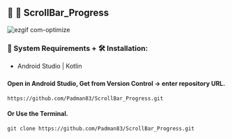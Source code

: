 ## 🤖 📱 ScrollBar_Progress

![ezgif com-optimize](https://user-images.githubusercontent.com/45048950/92259063-ad551580-ef09-11ea-9ff6-d8328e6007a3.gif)

### 🧰 System Requirements + 🛠️ Installation:

* Android Studio | Kotlin

###  

#### Open in Android Studio, Get from Version Control -> enter repository URL.

```
https://github.com/Padman83/ScrollBar_Progress.git
```

#### Or Use the Terminal.

```
git clone https://github.com/Padman83/ScrollBar_Progress.git
